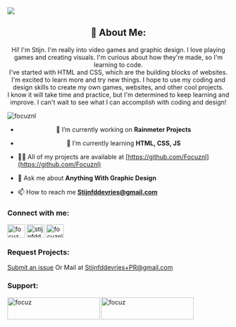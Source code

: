 <a align="center">
<img src=https://github.com/Focuznl/VMFocuz/blob/main/Images/Banner.png>   
</a>
<a align="center">

## 💫 About Me:
Hi! I'm Stijn. I'm really into video games and graphic design. I love playing games and creating visuals. I'm curious about how they're made, so I'm learning to code.<br>I've started with HTML and CSS, which are the building blocks of websites. I'm excited to learn more and try new things. I hope to use my coding and design skills to create my own games, websites, and other cool projects.<br>I know it will take time and practice, but I'm determined to keep learning and improve. I can't wait to see what I can accomplish with coding and design!<br>


<p align="left"> <img src="https://komarev.com/ghpvc/?username=focuznl&label=Profile%20views&color=0e75b6&style=flat" alt="focuznl" /> </p>

- 🔭 I’m currently working on **Rainmeter Projects**

- 🌱 I’m currently learning **HTML, CSS, JS**

- 👨‍💻 All of my projects are available at [https://github.com/Focuznl](https://github.com/Focuznl)

- 💬 Ask me about **Anything With Graphic Design**

- 📫 How to reach me **Stijnfddevries@gmail.com**

<h3 align="left">Connect with me:</h3>
<p align="left">
<a href="https://dev.to/focuz" target="blank"><img align="center" src="https://raw.githubusercontent.com/rahuldkjain/github-profile-readme-generator/master/src/images/icons/Social/devto.svg" alt="focuz" height="30" width="40" /></a>
<a href="https://instagram.com/stijnfddevries" target="blank"><img align="center" src="https://raw.githubusercontent.com/rahuldkjain/github-profile-readme-generator/master/src/images/icons/Social/instagram.svg" alt="stijnfddevries" height="30" width="40" /></a>
<a href="https://dribbble.com/focuznl" target="blank"><img align="center" src="https://raw.githubusercontent.com/rahuldkjain/github-profile-readme-generator/master/src/images/icons/Social/dribbble.svg" alt="focuznl" height="30" width="40" /></a>
</p>

<h3 align="left">Request Projects:</h3>
<a href="https://github.com/Focuznl/Focuznl/issues/new">Submit an issue</a>
Or Mail at <a href="mailto:Stijnfddevries+PR@gmail.com">Stijnfddevries+PR@gmail.com </a>


<h3 align="left">Support:</h3>
<p><a href="https://www.buymeacoffee.com/focuz"> <img align="left" src="https://cdn.buymeacoffee.com/buttons/v2/default-yellow.png" height="50" width="210" alt="focuz" /></a><a href="https://ko-fi.com/focuz"> <img align="left" src="https://cdn.ko-fi.com/cdn/kofi3.png?v=3" height="50" width="210" alt="focuz" /></a></p><br><br>

